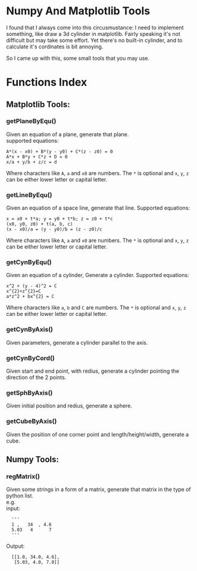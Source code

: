 ﻿# Numpy And Matplotlib Tools

I found that I always come into this circusmustance:
  I need to implement something, like draw a 3d cylinder in matplotlib. Fairly speaking it's not difficult but may take some effort. Yet there's no built-in cylinder, and to calculate it's cordinates is bit annoying.
  
So I came up with this, some small tools that you may use.



# Functions Index
  
## Matplotlib Tools:
    


### getPlaneByEqu()
Given an equation of a plane, generate that plane.  
supported equations:   
  
    A*(x - x0) + B*(y - y0) + C*(z - z0) = 0   
    A*x + B*y + C*z + D = 0   
    x/a + y/b + z/c = d  
    
Where characters like `A`, `a` and `x0` are numbers. The `*` is optional and `x`, `y`, `z` can be either lower letter or capital letter.  

### getLineByEqu()   
Given an equation of a space line, generate that line.
Supported equations:

    x = x0 + t*a; y = y0 + t*b; z = z0 + t*c
    (x0, y0, z0) + t(a, b, c)
    (x - x0)/a = (y - y0)/b = (z - z0)/c 
    
Where characters like `A`, `a` and `x0` are numbers. The `*` is optional and `x`, `y`, `z` can be either lower letter or capital letter.
    
### getCynByEqu()
Given an equation of a cylinder, Generate a cylinder.
Supported equations:

    x^2 + (y - 4)^2 = C
    x^{2}+z^{2}=C
    a*z^2 + bx^{2} = C
    
Where characters like `a`, `b` and `C` are numbers. The `*` is optional and `x`, `y`, `z` can be either lower letter or capital letter.

### getCynByAxis()
Given parameters, generate a cylinder parallel to the axis.

### getCynByCord()
Given start and end point, with redius, generate a cylinder pointing the direction of the 2 points. 

### getSphByAxis()
Given initial position and redius, generate a sphere.

### getCubeByAxis()
Given the position of one corner point and length/height/width, generate a cube.

## Numpy Tools:

### regMatrix()
Given some strings in a form of a matrix, generate that matrix in the type of python list.  
e.g.  
input:
    
      '''  
      1 ,   34  , 4.6    
      5.03   4      7     
      '''  
      
Output:  
    
      [[1.0, 34.0, 4.6],   
       [5.03, 4.0, 7.0]]  

            
